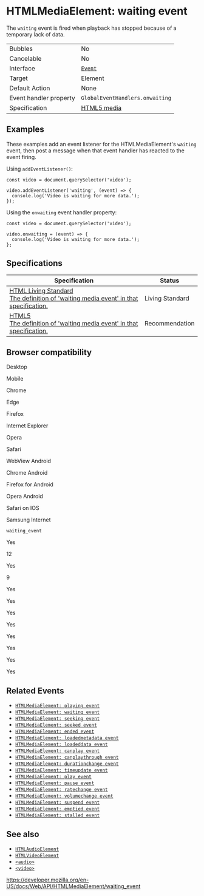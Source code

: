 HTMLMediaElement: waiting event
===============================

The `waiting` event is fired when playback has stopped because of a temporary lack of data.

<table><tbody><tr class="odd"><td>Bubbles</td><td>No</td></tr><tr class="even"><td>Cancelable</td><td>No</td></tr><tr class="odd"><td>Interface</td><td><a href="../event"><code>Event</code></a></td></tr><tr class="even"><td>Target</td><td>Element</td></tr><tr class="odd"><td>Default Action</td><td>None</td></tr><tr class="even"><td>Event handler property</td><td><span class="page-not-created"><code>GlobalEventHandlers.onwaiting</code></span></td></tr><tr class="odd"><td>Specification</td><td><a href="https://www.whatwg.org/specs/web-apps/current-work/multipage/the-video-element.html#event-media-playing">HTML5 media</a></td></tr></tbody></table>

Examples
--------

These examples add an event listener for the HTMLMediaElement's `waiting` event, then post a message when that event handler has reacted to the event firing.

Using `addEventListener()`:

    const video = document.querySelector('video');

    video.addEventListener('waiting', (event) => {
      console.log('Video is waiting for more data.');
    });

Using the `onwaiting` event handler property:

    const video = document.querySelector('video');

    video.onwaiting = (event) => {
      console.log('Video is waiting for more data.');
    };

Specifications
--------------

<table><thead><tr class="header"><th>Specification</th><th>Status</th></tr></thead><tbody><tr class="odd"><td><a href="https://html.spec.whatwg.org/multipage/media.html#event-media-waiting">HTML Living Standard<br />
<span class="small">The definition of 'waiting media event' in that specification.</span></a></td><td><span class="spec-living">Living Standard</span></td></tr><tr class="even"><td><a href="https://www.w3.org/TR/html52/embedded-content-0.html#event-media-waiting">HTML5<br />
<span class="small">The definition of 'waiting media event' in that specification.</span></a></td><td><span class="spec-rec">Recommendation</span></td></tr></tbody></table>

Browser compatibility
---------------------

Desktop

Mobile

Chrome

Edge

Firefox

Internet Explorer

Opera

Safari

WebView Android

Chrome Android

Firefox for Android

Opera Android

Safari on IOS

Samsung Internet

`waiting_event`

Yes

12

Yes

9

Yes

Yes

Yes

Yes

Yes

Yes

Yes

Yes

Related Events
--------------

-   [`HTMLMediaElement: playing event`](playing_event)
-   [`HTMLMediaElement: waiting event`](waiting_event)
-   [`HTMLMediaElement: seeking event`](seeking_event)
-   [`HTMLMediaElement: seeked event`](seeked_event)
-   [`HTMLMediaElement: ended event`](ended_event)
-   [`HTMLMediaElement: loadedmetadata event`](loadedmetadata_event)
-   [`HTMLMediaElement: loadeddata event`](loadeddata_event)
-   [`HTMLMediaElement: canplay event`](canplay_event)
-   [`HTMLMediaElement: canplaythrough event`](canplaythrough_event)
-   [`HTMLMediaElement: durationchange event`](durationchange_event)
-   [`HTMLMediaElement: timeupdate event`](timeupdate_event)
-   [`HTMLMediaElement: play event`](play_event)
-   [`HTMLMediaElement: pause event`](pause_event)
-   [`HTMLMediaElement: ratechange event`](ratechange_event)
-   [`HTMLMediaElement: volumechange event`](volumechange_event)
-   [`HTMLMediaElement: suspend event`](suspend_event)
-   [`HTMLMediaElement: emptied event`](emptied_event)
-   [`HTMLMediaElement: stalled event`](stalled_event)

See also
--------

-   [`HTMLAudioElement`](../htmlaudioelement)
-   [`HTMLVideoElement`](../htmlvideoelement)
-   [`<audio>`](https://developer.mozilla.org/en-US/docs/Web/HTML/Element/audio)
-   [`<video>`](https://developer.mozilla.org/en-US/docs/Web/HTML/Element/video)

<a href="https://developer.mozilla.org/en-US/docs/Web/API/HTMLMediaElement/waiting_event" class="_attribution-link">https://developer.mozilla.org/en-US/docs/Web/API/HTMLMediaElement/waiting_event</a>
